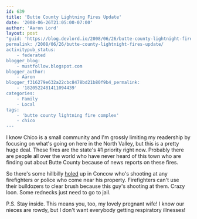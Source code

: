 ```yaml
---
id: 639
title: 'Butte County Lightning Fires Update'
date: '2008-06-26T21:05:00-07:00'
author: 'Aaron Lord'
layout: post
"guid: 'https://blog.devlord.io/2008/06/26/butte-county-lightnight-fires-update/'
permalink: /2008/06/26/butte-county-lightnight-fires-update/
activitypub_status:
    - federated
blogger_blog:
    - mustfollow.blogspot.com
blogger_author:
    - Aaron
blogger_f316279e632a22cbc8478bd21b80f9b4_permalink:
    - '1820522481411094439'
categories:
    - Family
    - Local
tags:
    - 'butte county lightning fire complex'
    - chico
---
```


I know Chico is a small community and I'm grossly limiting my readership by focusing on what's going on here in the North Valley, but this is a pretty huge deal. These fires are the state's #1 priority right now. Probably there are people all over the world who have never heard of this town who are finding out about Butte County because of news reports on these fires.

So there's some hillbilly <a href="http://newstalk1290.wordpress.com/2008/06/26/lightning-strikes-cause-several-fires/">holed</a> up in Concow who's shooting at any firefighters or police who come near his property. Firefighters can't use their bulldozers to clear brush because this guy's shooting at them. Crazy loon. Some rednecks just need to go to jail.

P.S. Stay inside. This means you, too, my lovely pregnant wife! I know our nieces are rowdy, but I don't want everybody getting respiratory illnesses!